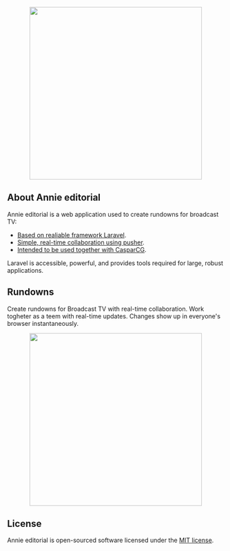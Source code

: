 <p align="center"><img src="https://i.ibb.co/qC4nSnY/annie-h-logo-kopia.jpg" width="400"></a></p>


## About Annie editorial

Annie editorial is a web application used to create rundowns for broadcast TV:

- [Based on realiable framework Laravel](https://laravel.com).
- [Simple, real-time collaboration using pusher](https://pusher.com).
- [Intended to be used together with CasparCG](http://casparcg.com).

Laravel is accessible, powerful, and provides tools required for large, robust applications.

## Rundowns

Create rundowns for Broadcast TV with real-time collaboration. Work togheter as a teem with real-time updates. Changes show up in everyone's browser instantaneously.

<p align="center"><img src="https://i.ibb.co/YBVbhBd/wide-kopia.jpg" width="400"></a></p>

## License

Annie editorial is open-sourced software licensed under the [MIT license](https://opensource.org/licenses/MIT).
